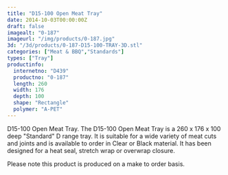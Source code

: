 ```yaml
---
title: "D15-100 Open Meat Tray"
date: 2014-10-03T00:00:00Z
draft: false
imagealt: "0-187"
imageurl: "/img/products/0-187.jpg"
3d: "/3d/products/0-187-D15-100-TRAY-3D.stl"
categories: ["Meat & BBQ","Standards"]
types: ["Tray"]
productinfo:
  internetno: "D439"
  productno: "0-187"
  length: 260
  width: 176
  depth: 100
  shape: "Rectangle"
  polymer: "A-PET"
---
```

D15-100 Open Meat Tray. The D15-100 Open Meat Tray is a 260 x 176 x 100 deep "Standard" D range tray. It is suitable for a wide variety of meat cuts and joints and is available to order in Clear or Black material. It has been designed for a heat seal, stretch wrap or overwrap closure.

Please note this product is produced on a make to order basis.

 